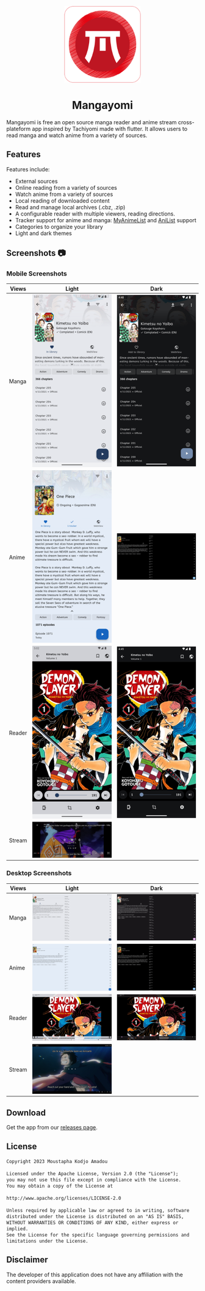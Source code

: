 <p align="center">
 <img width=200px height=200px src="assets/app_icons/icon-red.png"/>
</p>

<h1 align="center"> Mangayomi </h1>

Mangayomi is free an open source manga reader and anime stream cross-plateform app inspired by Tachiyomi made with flutter. It allows users to read manga and watch anime from a variety of sources.

## Features

Features include:
* External sources
* Online reading from a variety of sources
* Watch anime from a variety of sources
* Local reading of downloaded content
* Read and manage local archives (.cbz, .zip)
* A configurable reader with multiple viewers, reading directions.
* Tracker support for anime and manga: [MyAnimeList](https://myanimelist.net/) and [AniList](https://anilist.co/) support
* Categories to organize your library
* Light and dark themes

## Screenshots :camera:

### Mobile Screenshots                                                                                                                
| Views    |  Light                                                     |  Dark                                                        |
| -------- | ---------------------------------------------------------- | ------------------------------------------------------------ |
| Manga    |  ![mobile_manga_light](screenshots/mobile_manga_light.png)     |![mobile_manga_dark](screenshots/mobile_manga_dark.png)      |
| Anime    |  ![mobile_anime_light](screenshots/mobile_anime_light.png)     |![mobile_anime_dark](screenshots/desktop_anime_dark.png)      |
| Reader   |  ![mobile_reader_light](screenshots/mobile_reader_light.png)   |![mobile_reader_dark](screenshots/mobile_reader_dark.png) |
| Stream   |  ![mobile_anime_stream](screenshots/mobile_anime_stream.png)|

### Desktop Screenshots                                                                                                                
| Views    |  Light                                                     |  Dark                                                        |
| -------- | ---------------------------------------------------------- | ------------------------------------------------------------ |
| Manga    |  ![desktop_manga_light](screenshots/desktop_manga_light.png)     |![desktop_manga_dark](screenshots/desktop_manga_dark.png)      |
| Anime    |  ![desktop_anime_light](screenshots/desktop_anime_light.png)     |![desktop_anime_dark](screenshots/desktop_anime_dark.png)      |
| Reader   |  ![desktop_reader_light](screenshots/desktop_reader_light.png)   |![desktop_reader_dark](screenshots/desktop_reader_dark.png) |
| Stream   |  ![desktop_anime_stream](screenshots/desktop_anime_stream.png)|

## Download
Get the app from our [releases page](https://github.com/kodjodevf/mangayomi/releases).

## License

    Copyright 2023 Moustapha Kodjo Amadou

    Licensed under the Apache License, Version 2.0 (the "License");
    you may not use this file except in compliance with the License.
    You may obtain a copy of the License at

    http://www.apache.org/licenses/LICENSE-2.0

    Unless required by applicable law or agreed to in writing, software
    distributed under the License is distributed on an "AS IS" BASIS,
    WITHOUT WARRANTIES OR CONDITIONS OF ANY KIND, either express or implied.
    See the License for the specific language governing permissions and
    limitations under the License.



## Disclaimer

The developer of this application does not have any affiliation with the content providers available.
